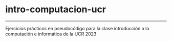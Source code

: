 # intro-computacion-ucr
---
<p>Ejercicios prácticos en pseudocódigo para la clase introducción a la computación e informática de la UCR 2023</p>
